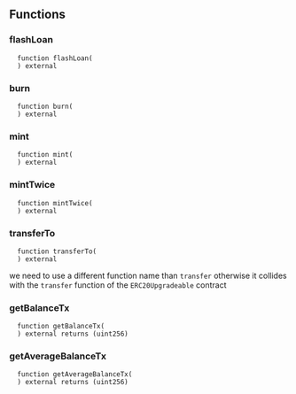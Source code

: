 

## Functions
### flashLoan
```solidity
  function flashLoan(
  ) external
```




### burn
```solidity
  function burn(
  ) external
```




### mint
```solidity
  function mint(
  ) external
```




### mintTwice
```solidity
  function mintTwice(
  ) external
```




### transferTo
```solidity
  function transferTo(
  ) external
```

we need to use a different function name than `transfer`
otherwise it collides with the `transfer` function of the `ERC20Upgradeable` contract


### getBalanceTx
```solidity
  function getBalanceTx(
  ) external returns (uint256)
```




### getAverageBalanceTx
```solidity
  function getAverageBalanceTx(
  ) external returns (uint256)
```





